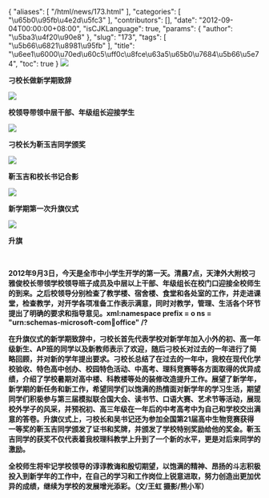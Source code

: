 {
    "aliases": [
        "/html/news/173.html"
    ],
    "categories": [
        "\u65b0\u95fb\u4e2d\u5fc3"
    ],
    "contributors": [],
    "date": "2012-09-04T00:00:00+08:00",
    "isCJKLanguage": true,
    "params": {
        "author": "\u5ba3\u4f20\u90e8"
    },
    "slug": "173",
    "tags": [
        "\u5b66\u6821\u8981\u95fb"
    ],
    "title": "\u6ee1\u6000\u70ed\u60c5\uff0c\u8fce\u63a5\u65b0\u7684\u5b66\u5e74",
    "toc": true
}
**![](https://cdn.tfls.online/mirror/full/e85a28e5031384bbd335d0ea0554cc126bd8436f.jpg)**

**刁校长做新学期致辞**

**![](https://cdn.tfls.online/mirror/full/d43ce17deb2ed200fd766c41707ed167cfbc8d60.jpg)**

**校领导带领中层干部、年级组长迎接学生**

**![](https://cdn.tfls.online/mirror/full/449957bf1d30fbfeb1cad1938536b1f24cdfea5f.jpg)**

**刁校长为靳玉吉同学颁奖**

**![](https://cdn.tfls.online/mirror/full/f6b20af9dab7eef716c53eac0fc331ab306ba700.jpg)**

**靳玉吉和校长书记合影**

**![](https://cdn.tfls.online/mirror/full/09843152bda3410068683c1a1526fc693e3f10b7.jpg)**

**新学期第一次升旗仪式**

**![](https://cdn.tfls.online/mirror/full/1edc8d9420a2ec7b1129f382b80526d0d973d5e8.jpg)**

**升旗**

 

**2012年9月3日，今天是全市中小学生开学的第一天。清晨7点，天津外大附校刁雅俊校长带领学校领导班子成员及中层以上干部、年级组长在校门口迎接全校师生的到来。之后校领导分别检查了教学楼、宿舍楼、食堂和各处室的工作，并走进课堂，检查教学，对开学各项准备工作表示满意，同时对教学，管理、生活各个环节提出了明确的要求和指导意见。xml:namespace prefix = o ns = "urn:schemas-microsoft-com:office:office" /?**

**在升旗仪式的新学期致辞中，刁校长首先代表学校对新学年加入小外的初、高一年级新生、AP班的同学以及新教师表示了欢迎，随后刁校长对过去的一年进行了简略回顾，并对新的学年提出要求。刁校长总结了在过去的一年中，我校在现代化学校验收、特色高中创办、校园特色活动、中高考、理科竞赛等各方面取得的优异成绩，介绍了学校暑期对高中楼、科教楼等处的装修改造提升工作。展望了新学年，新学期的新任务和新工作，希望同学们以饱满的热情面对新学年的学习生活，期望同学们积极参与第三届模拟联合国大会、读书节、口语大赛、艺术节等活动，展现校外学子的风采，并预祝初、高三年级在一年后的中考高考中为自己和学校交出满意的答卷。升旗仪式上，刁校长和吴书记还为参加全国第21届高中生物竞赛获得一等奖的靳玉吉同学颁发了证书和奖牌，并颁发了学校特别奖励给他的奖金。靳玉吉同学的获奖不仅代表着我校理科教学上升到了一个新的水平，更是对后来同学的激励。**

**全校师生将牢记学校领导的谆谆教诲和殷切期望，以饱满的精神、昂扬的斗志积极投入到新学年的工作中，在自己的学习和工作岗位上锐意进取，努力创造出更加优异的成绩，继续为学校的发展增光添彩。（文/王虹 摄影/熊小军）**

